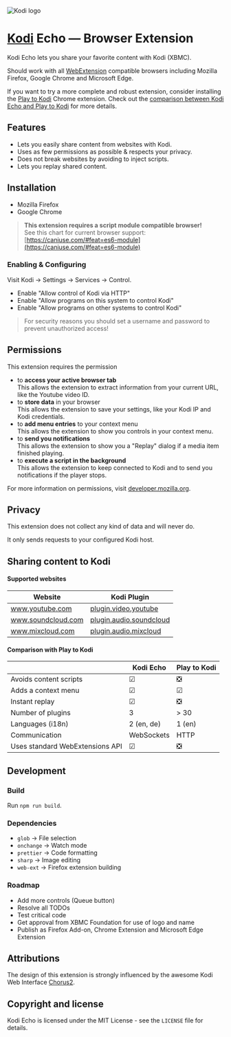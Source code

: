 ![Kodi logo](https://github.com/xbmc/xbmc/raw/master/addons/webinterface.default/icon-128.png)

# [Kodi](https://github.com/xbmc/xbmc) Echo &horbar; Browser Extension

Kodi Echo lets you share your favorite content with Kodi (XBMC).

Should work with all [WebExtension](https://developer.mozilla.org/en-US/Add-ons/WebExtensions) compatible browsers 
including Mozilla Firefox, Google Chrome and Microsoft Edge.

If you want to try a more complete and robust extension, 
consider installing the [Play to Kodi](https://github.com/khloke/play-to-xbmc-chrome) Chrome extension.
Check out the [comparison between Kodi Echo and Play to Kodi](#comparison-with-play-to-kodi) for more details.

## Features

* Lets you easily share content from websites with Kodi.
* Uses as few permissions as possible & respects your privacy.
* Does not break websites by avoiding to inject scripts.
* Lets you replay shared content.

<!-- TODO Add screenshots (popup, context menu) -->

## Installation

* Mozilla Firefox
* Google Chrome

<!-- TODO Test in in Microsoft Edge -->

> **This extension requires a script module compatible browser!**   
> See this chart for current browser support: [https://caniuse.com/#feat=es6-module](https://caniuse.com/#feat=es6-module)

### Enabling & Configuring

Visit Kodi &rarr; Settings &rarr; Services &rarr; Control.

* Enable "Allow control of Kodi via HTTP"
* Enable "Allow programs on this system to control Kodi"
* Enable "Allow programs on other systems to control Kodi"

> For security reasons you should set a username and password to prevent unauthorized access!

## Permissions

This extension requires the permission

* to **access your active browser tab**   
  This allows the extension to extract information from your current URL, like the Youtube video ID.
* to **store data** in your browser   
  This allows the extension to save your settings, like your Kodi IP and Kodi credentials.
* to **add menu entries** to your context menu   
  This allows the extension to show you controls in your context menu.
* to **send you notifications**   
  This allows the extension to show you a "Replay" dialog if a media item finished playing.
* to **execute a script in the background**   
  This allows the extension to keep connected to Kodi and to send you notifications if the player stops.

For more information on permissions, visit [developer.mozilla.org](https://developer.mozilla.org/en-US/Add-ons/WebExtensions/manifest.json/permissions).

## Privacy

This extension does not collect any kind of data and will never do.

It only sends requests to your configured Kodi host.

## Sharing content to Kodi

#### Supported websites

| Website            | Kodi Plugin                                                        |
| ------------------ | ------------------------------------------------------------------ |
| www.youtube.com    | [plugin.video.youtube](http://kodi.wiki/view/Add-on:YouTube)       |
| www.soundcloud.com | [plugin.audio.soundcloud](http://kodi.wiki/view/Add-on:SoundCloud) |
| www.mixcloud.com   | [plugin.audio.mixcloud](http://kodi.wiki/view/Add-on:MixCloud)     |

#### Comparison with Play to Kodi

|                        | Kodi Echo  | Play to Kodi |
| ---------------------- | ---------- | ------------ |
| Avoids content scripts | ☑          | ❎            |
| Adds a context menu    | ☑          | ☑            |
| Instant replay         | ☑          | ❎            |
| Number of plugins      | 3          | \> 30        |
| Languages (i18n)       | 2 (en, de) | 1 (en)       |
| Communication          | WebSockets | HTTP         |
| Uses standard WebExtensions API | ☑ | ❎            |

## Development

### Build

Run `npm run build`.

### Dependencies

* `glob` &rarr; File selection
* `onchange` &rarr; Watch mode
* `prettier` &rarr; Code formatting
* `sharp` &rarr; Image editing
* `web-ext` &rarr; Firefox extension building

### Roadmap

* Add more controls (Queue button)
* Resolve all TODOs
* Test critical code
* Get approval from XBMC Foundation for use of logo and name
* Publish as Firefox Add-on, Chrome Extension and Microsoft Edge Extension

## Attributions

The design of this extension is strongly influenced by the 
awesome Kodi Web Interface [Chorus2](https://github.com/xbmc/chorus2).

## Copyright and license

Kodi Echo is licensed under the MIT License - see the `LICENSE` file for details.
